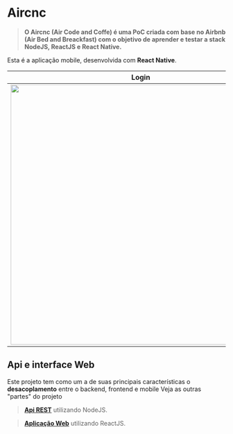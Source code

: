# Aircnc
>**O Aircnc (Air Code and Coffe) é uma PoC criada com base no Airbnb (Air Bed and Breackfast) com o objetivo de aprender e testar a stack NodeJS, ReactJS e React Native.**

Esta é a aplicação mobile, desenvolvida com **React Native**.

|  Login         |Spots                          |Reservas                     |
|----------------|-------------------------------|-----------------------------|
|<img src="https://i.imgur.com/Fx78Xyn.png" height="600px"></img>|<img src="https://i.imgur.com/AWQMpTX.jpg" height="600px"></img>|<img src="https://i.imgur.com/BskaSX1.png" height="600px"></img>|

## Api e interface Web

Este projeto tem como um a de suas principais características o **desacoplamento** entre o backend, frontend e mobile
Veja as outras "partes" do projeto
>**[Api REST](https://github.com/LucasSonego/Aircnc-api)** utilizando NodeJS.

>**[Aplicação Web](https://github.com/LucasSonego/Aircnc-web)** utilizando ReactJS.

